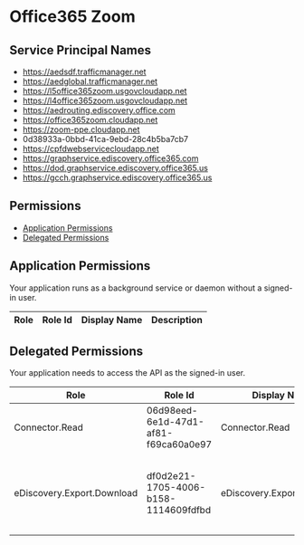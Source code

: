 # Office365 Zoom
## Service Principal Names
- https://aedsdf.trafficmanager.net
- https://aedglobal.trafficmanager.net
- https://l5office365zoom.usgovcloudapp.net
- https://l4office365zoom.usgovcloudapp.net
- https://aedrouting.ediscovery.office.com
- https://office365zoom.cloudapp.net
- https://zoom-ppe.cloudapp.net
- 0d38933a-0bbd-41ca-9ebd-28c4b5ba7cb7
- https://cpfdwebservicecloudapp.net
- https://graphservice.ediscovery.office365.com
- https://dod.graphservice.ediscovery.office365.us
- https://gcch.graphservice.ediscovery.office365.us

 ## Permissions
- [Application Permissions](#application-permissions)
- [Delegated Permissions](#delegated-permissions)

## Application Permissions
Your application runs as a background service or daemon without a signed-in user.

| Role | Role Id | Display Name | Description |
|---|---|---|---|

## Delegated Permissions
Your application needs to access the API as the signed-in user. 

| Role | Role Id | Display Name | Description |
|---|---|---|---|
| Connector.Read | 06d98eed-6e1d-47d1-af81-f69ca60a0e97 | Connector.Read | Allow app to access compliance connector |
| eDiscovery.Export.Download | df0d2e21-1705-4006-b158-1114609fdfbd | eDiscovery.Export.Download | Allow app to download the ediscovery exported data |


